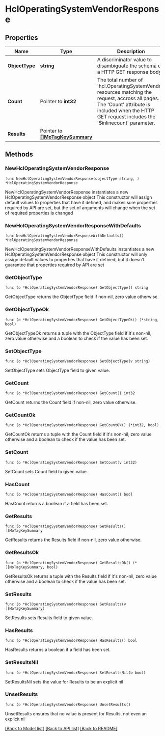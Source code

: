 # HclOperatingSystemVendorResponse

## Properties

Name | Type | Description | Notes
------------ | ------------- | ------------- | -------------
**ObjectType** | **string** | A discriminator value to disambiguate the schema of a HTTP GET response body. | 
**Count** | Pointer to **int32** | The total number of &#39;hcl.OperatingSystemVendor&#39; resources matching the request, accross all pages. The &#39;Count&#39; attribute is included when the HTTP GET request includes the &#39;$inlinecount&#39; parameter. | [optional] 
**Results** | Pointer to [**[]MoTagKeySummary**](mo.TagKeySummary.md) |  | [optional] 

## Methods

### NewHclOperatingSystemVendorResponse

`func NewHclOperatingSystemVendorResponse(objectType string, ) *HclOperatingSystemVendorResponse`

NewHclOperatingSystemVendorResponse instantiates a new HclOperatingSystemVendorResponse object
This constructor will assign default values to properties that have it defined,
and makes sure properties required by API are set, but the set of arguments
will change when the set of required properties is changed

### NewHclOperatingSystemVendorResponseWithDefaults

`func NewHclOperatingSystemVendorResponseWithDefaults() *HclOperatingSystemVendorResponse`

NewHclOperatingSystemVendorResponseWithDefaults instantiates a new HclOperatingSystemVendorResponse object
This constructor will only assign default values to properties that have it defined,
but it doesn't guarantee that properties required by API are set

### GetObjectType

`func (o *HclOperatingSystemVendorResponse) GetObjectType() string`

GetObjectType returns the ObjectType field if non-nil, zero value otherwise.

### GetObjectTypeOk

`func (o *HclOperatingSystemVendorResponse) GetObjectTypeOk() (*string, bool)`

GetObjectTypeOk returns a tuple with the ObjectType field if it's non-nil, zero value otherwise
and a boolean to check if the value has been set.

### SetObjectType

`func (o *HclOperatingSystemVendorResponse) SetObjectType(v string)`

SetObjectType sets ObjectType field to given value.


### GetCount

`func (o *HclOperatingSystemVendorResponse) GetCount() int32`

GetCount returns the Count field if non-nil, zero value otherwise.

### GetCountOk

`func (o *HclOperatingSystemVendorResponse) GetCountOk() (*int32, bool)`

GetCountOk returns a tuple with the Count field if it's non-nil, zero value otherwise
and a boolean to check if the value has been set.

### SetCount

`func (o *HclOperatingSystemVendorResponse) SetCount(v int32)`

SetCount sets Count field to given value.

### HasCount

`func (o *HclOperatingSystemVendorResponse) HasCount() bool`

HasCount returns a boolean if a field has been set.

### GetResults

`func (o *HclOperatingSystemVendorResponse) GetResults() []MoTagKeySummary`

GetResults returns the Results field if non-nil, zero value otherwise.

### GetResultsOk

`func (o *HclOperatingSystemVendorResponse) GetResultsOk() (*[]MoTagKeySummary, bool)`

GetResultsOk returns a tuple with the Results field if it's non-nil, zero value otherwise
and a boolean to check if the value has been set.

### SetResults

`func (o *HclOperatingSystemVendorResponse) SetResults(v []MoTagKeySummary)`

SetResults sets Results field to given value.

### HasResults

`func (o *HclOperatingSystemVendorResponse) HasResults() bool`

HasResults returns a boolean if a field has been set.

### SetResultsNil

`func (o *HclOperatingSystemVendorResponse) SetResultsNil(b bool)`

 SetResultsNil sets the value for Results to be an explicit nil

### UnsetResults
`func (o *HclOperatingSystemVendorResponse) UnsetResults()`

UnsetResults ensures that no value is present for Results, not even an explicit nil

[[Back to Model list]](../README.md#documentation-for-models) [[Back to API list]](../README.md#documentation-for-api-endpoints) [[Back to README]](../README.md)



